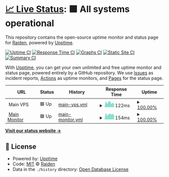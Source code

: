 # [📈 Live Status](https://status.project-mei.xyz): <!--live status--> **🟩 All systems operational**

This repository contains the open-source uptime monitor and status page for [Raiden](project-mei.xyz), powered by [Upptime](https://github.com/upptime/upptime).

[![Uptime CI](https://github.com/raidensakura/shogun-status/workflows/Uptime%20CI/badge.svg)](https://github.com/raidensakura/shogun-status/actions?query=workflow%3A%22Uptime+CI%22)
[![Response Time CI](https://github.com/raidensakura/shogun-status/workflows/Response%20Time%20CI/badge.svg)](https://github.com/raidensakura/shogun-status/actions?query=workflow%3A%22Response+Time+CI%22)
[![Graphs CI](https://github.com/raidensakura/shogun-status/workflows/Graphs%20CI/badge.svg)](https://github.com/raidensakura/shogun-status/actions?query=workflow%3A%22Graphs+CI%22)
[![Static Site CI](https://github.com/raidensakura/shogun-status/workflows/Static%20Site%20CI/badge.svg)](https://github.com/raidensakura/shogun-status/actions?query=workflow%3A%22Static+Site+CI%22)
[![Summary CI](https://github.com/raidensakura/shogun-status/workflows/Summary%20CI/badge.svg)](https://github.com/raidensakura/shogun-status/actions?query=workflow%3A%22Summary+CI%22)

With [Upptime](https://upptime.js.org), you can get your own unlimited and free uptime monitor and status page, powered entirely by a GitHub repository. We use [Issues](https://github.com/raidensakura/shogun-status/issues) as incident reports, [Actions](https://github.com/raidensakura/shogun-status/actions) as uptime monitors, and [Pages](https://status.project-mei.xyz) for the status page.

<!--start: status pages-->
<!-- This summary is generated by Upptime (https://github.com/upptime/upptime) -->
<!-- Do not edit this manually, your changes will be overwritten -->
<!-- prettier-ignore -->
| URL | Status | History | Response Time | Uptime |
| --- | ------ | ------- | ------------- | ------ |
| <img alt="" src="https://project-mei.xyz/images/shogun-logo.png" height="13"> Main VPS | 🟩 Up | [main-vps.yml](https://github.com/Project-MEI/statuspage/commits/HEAD/history/main-vps.yml) | <details><summary><img alt="Response time graph" src="./graphs/main-vps/response-time-week.png" height="20"> 122ms</summary><br><a href="https://uptime.project-mei.xyz/history/main-vps"><img alt="Response time 122" src="https://img.shields.io/endpoint?url=https%3A%2F%2Fraw.githubusercontent.com%2FProject-MEI%2Fstatuspage%2FHEAD%2Fapi%2Fmain-vps%2Fresponse-time.json"></a><br><a href="https://uptime.project-mei.xyz/history/main-vps"><img alt="24-hour response time 127" src="https://img.shields.io/endpoint?url=https%3A%2F%2Fraw.githubusercontent.com%2FProject-MEI%2Fstatuspage%2FHEAD%2Fapi%2Fmain-vps%2Fresponse-time-day.json"></a><br><a href="https://uptime.project-mei.xyz/history/main-vps"><img alt="7-day response time 122" src="https://img.shields.io/endpoint?url=https%3A%2F%2Fraw.githubusercontent.com%2FProject-MEI%2Fstatuspage%2FHEAD%2Fapi%2Fmain-vps%2Fresponse-time-week.json"></a><br><a href="https://uptime.project-mei.xyz/history/main-vps"><img alt="30-day response time 124" src="https://img.shields.io/endpoint?url=https%3A%2F%2Fraw.githubusercontent.com%2FProject-MEI%2Fstatuspage%2FHEAD%2Fapi%2Fmain-vps%2Fresponse-time-month.json"></a><br><a href="https://uptime.project-mei.xyz/history/main-vps"><img alt="1-year response time 122" src="https://img.shields.io/endpoint?url=https%3A%2F%2Fraw.githubusercontent.com%2FProject-MEI%2Fstatuspage%2FHEAD%2Fapi%2Fmain-vps%2Fresponse-time-year.json"></a></details> | <details><summary><a href="https://uptime.project-mei.xyz/history/main-vps">100.00%</a></summary><a href="https://uptime.project-mei.xyz/history/main-vps"><img alt="All-time uptime 100.00%" src="https://img.shields.io/endpoint?url=https%3A%2F%2Fraw.githubusercontent.com%2FProject-MEI%2Fstatuspage%2FHEAD%2Fapi%2Fmain-vps%2Fuptime.json"></a><br><a href="https://uptime.project-mei.xyz/history/main-vps"><img alt="24-hour uptime 100.00%" src="https://img.shields.io/endpoint?url=https%3A%2F%2Fraw.githubusercontent.com%2FProject-MEI%2Fstatuspage%2FHEAD%2Fapi%2Fmain-vps%2Fuptime-day.json"></a><br><a href="https://uptime.project-mei.xyz/history/main-vps"><img alt="7-day uptime 100.00%" src="https://img.shields.io/endpoint?url=https%3A%2F%2Fraw.githubusercontent.com%2FProject-MEI%2Fstatuspage%2FHEAD%2Fapi%2Fmain-vps%2Fuptime-week.json"></a><br><a href="https://uptime.project-mei.xyz/history/main-vps"><img alt="30-day uptime 100.00%" src="https://img.shields.io/endpoint?url=https%3A%2F%2Fraw.githubusercontent.com%2FProject-MEI%2Fstatuspage%2FHEAD%2Fapi%2Fmain-vps%2Fuptime-month.json"></a><br><a href="https://uptime.project-mei.xyz/history/main-vps"><img alt="1-year uptime 100.00%" src="https://img.shields.io/endpoint?url=https%3A%2F%2Fraw.githubusercontent.com%2FProject-MEI%2Fstatuspage%2FHEAD%2Fapi%2Fmain-vps%2Fuptime-year.json"></a></details>
| <img alt="" src="https://project-mei.xyz/images/logo.png" height="13"> [Main Monitor](status.project-mei.xyz) | 🟩 Up | [main-monitor.yml](https://github.com/Project-MEI/statuspage/commits/HEAD/history/main-monitor.yml) | <details><summary><img alt="Response time graph" src="./graphs/main-monitor/response-time-week.png" height="20"> 154ms</summary><br><a href="https://uptime.project-mei.xyz/history/main-monitor"><img alt="Response time 168" src="https://img.shields.io/endpoint?url=https%3A%2F%2Fraw.githubusercontent.com%2FProject-MEI%2Fstatuspage%2FHEAD%2Fapi%2Fmain-monitor%2Fresponse-time.json"></a><br><a href="https://uptime.project-mei.xyz/history/main-monitor"><img alt="24-hour response time 156" src="https://img.shields.io/endpoint?url=https%3A%2F%2Fraw.githubusercontent.com%2FProject-MEI%2Fstatuspage%2FHEAD%2Fapi%2Fmain-monitor%2Fresponse-time-day.json"></a><br><a href="https://uptime.project-mei.xyz/history/main-monitor"><img alt="7-day response time 154" src="https://img.shields.io/endpoint?url=https%3A%2F%2Fraw.githubusercontent.com%2FProject-MEI%2Fstatuspage%2FHEAD%2Fapi%2Fmain-monitor%2Fresponse-time-week.json"></a><br><a href="https://uptime.project-mei.xyz/history/main-monitor"><img alt="30-day response time 153" src="https://img.shields.io/endpoint?url=https%3A%2F%2Fraw.githubusercontent.com%2FProject-MEI%2Fstatuspage%2FHEAD%2Fapi%2Fmain-monitor%2Fresponse-time-month.json"></a><br><a href="https://uptime.project-mei.xyz/history/main-monitor"><img alt="1-year response time 168" src="https://img.shields.io/endpoint?url=https%3A%2F%2Fraw.githubusercontent.com%2FProject-MEI%2Fstatuspage%2FHEAD%2Fapi%2Fmain-monitor%2Fresponse-time-year.json"></a></details> | <details><summary><a href="https://uptime.project-mei.xyz/history/main-monitor">100.00%</a></summary><a href="https://uptime.project-mei.xyz/history/main-monitor"><img alt="All-time uptime 100.00%" src="https://img.shields.io/endpoint?url=https%3A%2F%2Fraw.githubusercontent.com%2FProject-MEI%2Fstatuspage%2FHEAD%2Fapi%2Fmain-monitor%2Fuptime.json"></a><br><a href="https://uptime.project-mei.xyz/history/main-monitor"><img alt="24-hour uptime 100.00%" src="https://img.shields.io/endpoint?url=https%3A%2F%2Fraw.githubusercontent.com%2FProject-MEI%2Fstatuspage%2FHEAD%2Fapi%2Fmain-monitor%2Fuptime-day.json"></a><br><a href="https://uptime.project-mei.xyz/history/main-monitor"><img alt="7-day uptime 100.00%" src="https://img.shields.io/endpoint?url=https%3A%2F%2Fraw.githubusercontent.com%2FProject-MEI%2Fstatuspage%2FHEAD%2Fapi%2Fmain-monitor%2Fuptime-week.json"></a><br><a href="https://uptime.project-mei.xyz/history/main-monitor"><img alt="30-day uptime 100.00%" src="https://img.shields.io/endpoint?url=https%3A%2F%2Fraw.githubusercontent.com%2FProject-MEI%2Fstatuspage%2FHEAD%2Fapi%2Fmain-monitor%2Fuptime-month.json"></a><br><a href="https://uptime.project-mei.xyz/history/main-monitor"><img alt="1-year uptime 100.00%" src="https://img.shields.io/endpoint?url=https%3A%2F%2Fraw.githubusercontent.com%2FProject-MEI%2Fstatuspage%2FHEAD%2Fapi%2Fmain-monitor%2Fuptime-year.json"></a></details>

<!--end: status pages-->

[**Visit our status website →**](https://status.project-mei.xyz)

## 📄 License

- Powered by: [Upptime](https://github.com/upptime/upptime)
- Code: [MIT](./LICENSE) © [Raiden](project-mei.xyz)
- Data in the `./history` directory: [Open Database License](https://opendatacommons.org/licenses/odbl/1-0/)
